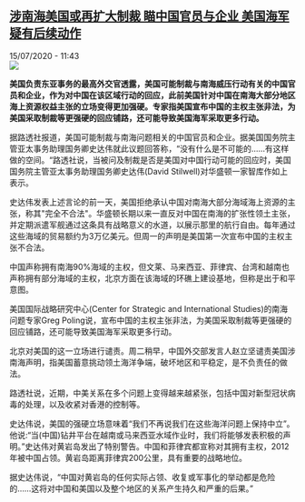 <!--1594810475000-->
[涉南海美国或再扩大制裁 瞄中国官员与企业 美国海军疑有后续动作](http://www.rfi.fr//cn/%E4%B8%AD%E5%9B%BD/20200715-%E6%B6%89%E5%8D%97%E6%B5%B7%E7%BE%8E%E5%9B%BD%E6%88%96%E5%86%8D%E6%89%A9%E5%A4%A7%E5%88%B6%E8%A3%81-%E7%9E%84%E4%B8%AD%E5%9B%BD%E5%AE%98%E5%91%98%E4%B8%8E%E4%BC%81%E4%B8%9A-%E7%BE%8E%E5%9B%BD%E6%B5%B7%E5%86%9B%E7%96%91%E6%9C%89%E5%90%8E%E7%BB%AD%E5%8A%A8%E4%BD%9C)
------

<div>15/07/2020 - 11:43</div><img src="https://s.rfi.fr/media/display/67739d06-1e63-11ea-bcc2-005056bff430/w:310/p:16x9/nht.jpg"><p><strong>美国负责东亚事务的最高外交官透露，美国可能制裁与南海威压行动有关的中国官员和企业，作为对中国在该区域行动的回应，此前美国针对中国在南海大部分地区海上资源权益主张的立场变得更加强硬。专家指美国宣布中国的主权主张非法，为美国采取制裁等更强硬的回应铺路，还可能导致美国海军采取更多行动。</strong></p><div class="t-content__body u-clearfix"><div class="m-interstitial"></div><p>据路透社报道，美国可能制裁与南海问题相关的中国官员和企业。据美国国务院主管亚太事务助理国务卿史达伟就此议题回答称，“没有什么是不可能的……有这样做的空间。“路透社说，当被问及制裁是否是美国对中国行动可能的回应时，美国国务院主管亚太事务助理国务卿史达伟(David Stilwell)对华盛顿一家智库作如上表示。</p><p>史达伟发表上述言论的前一天，美国拒绝承认中国对南海大部分海域海上资源的主张，称其"完全不合法"。华盛顿长期以来一直反对中国在南海的扩张性领土主张，并定期派遣军舰通过这条具有战略意义的水道，以展示那里的航行自由。每年通过这些海域的贸易额约为3万亿美元。但周一的声明是美国第一次宣布中国的主权主张不合法。</p><p>中国声称拥有南海90%海域的主权，但文莱、马来西亚、菲律宾、台湾和越南也声称拥有部分海域的主权，北京方面在该海域的环礁上建设基地，但称是出于和平意图。</p><p>美国国际战略研究中心(Center for Strategic and International Studies)的南海问题专家Greg Poling说，宣布中国的主权主张非法，为美国采取制裁等更强硬的回应铺路，还可能导致美国海军采取更多行动。</p><p>北京对美国的这一立场进行谴责。周二稍早，中国外交部发言人赵立坚谴责美国涉南海声明，指美国蓄意挑动领土海洋争端，破坏地区和平稳定，是不负责任的做法。</p><p>路透社说，近期，中美关系在多个问题上变得越来越紧张，包括中国对新型冠状病毒的处理，以及收紧对香港的控制等。</p><p>史达伟说，美国的强硬立场意味着“我们不再说我们在这些海洋问题上保持中立”。他说:“当(中国)钻井平台在越南或马来西亚水域作业时，我们将能够发表积极的声明。”史达伟对黄岩岛发出了特别警告。中国和菲律宾都宣称对其拥有主权，2012年被中国占领。黄岩岛距离菲律宾200公里，具有重要的战略地位。</p><p>据史达伟说，“中国对黄岩岛的任何实际占领、收复或军事化的举动都是危险的……这将对中国和美国以及整个地区的关系产生持久和严重的后果。” </p><div class="o-self-promo o-self-promo--nl o-self-promo--hidden" data-selfpromo-newsletter></div><div class="o-self-promo o-self-promo--app o-self-promo--hidden" data-selfpromo-app></div></div>
